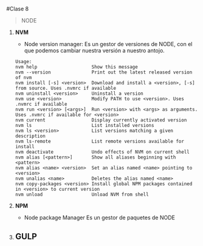 #Clase 8

> NODE

1. **NVM**
    - Node version manager:
     Es un gestor de versiones de NODE, con el que podemos cambiar nuestra versión a nuestro antojo.


     ```language
    Usage:
    nvm help                    Show this message
    nvm --version               Print out the latest released version of nvm
    nvm install [-s] <version>  Download and install a <version>, [-s] from source. Uses .nvmrc if available
    nvm uninstall <version>     Uninstall a version
    nvm use <version>           Modify PATH to use <version>. Uses .nvmrc if available
    nvm run <version> [<args>]  Run <version> with <args> as arguments. Uses .nvmrc if available for <version>
    nvm current                 Display currently activated version
    nvm ls                      List installed versions
    nvm ls <version>            List versions matching a given description
    nvm ls-remote               List remote versions available for install
    nvm deactivate              Undo effects of NVM on current shell
    nvm alias [<pattern>]       Show all aliases beginning with <pattern>
    nvm alias <name> <version>  Set an alias named <name> pointing to <version>
    nvm unalias <name>          Deletes the alias named <name>
    nvm copy-packages <version> Install global NPM packages contained in <version> to current version
    nvm unload                  Unload NVM from shell
     ```

2. **NPM**
    - Node package Manager
    Es un gestor de paquetes de NODE

3. **GULP**
    - 


